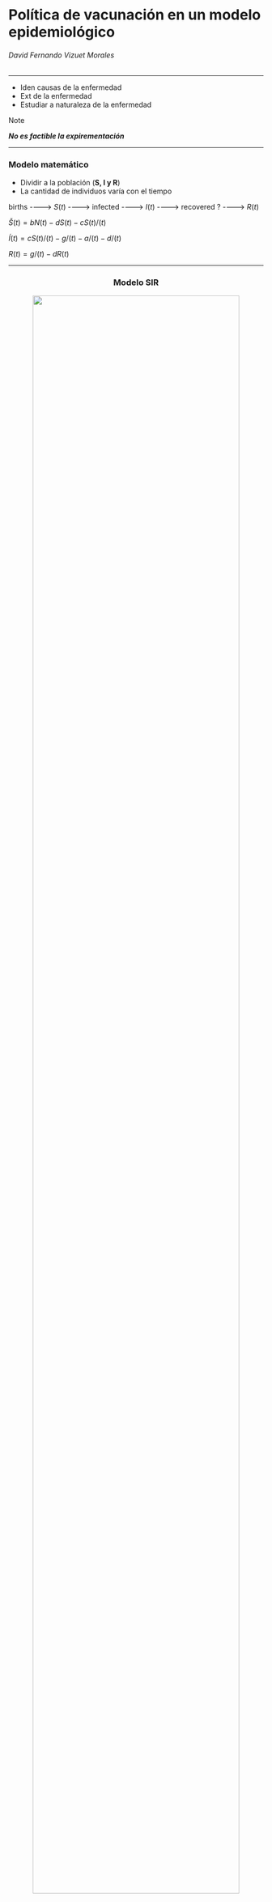 # Política de vacunación en un modelo epidemiológico

###### David Fernando Vizuet Morales

---

* Iden causas de la enfermedad
* Ext de la enfermedad
* Estudiar a naturaleza de la enfermedad

>[!NOTE]
***No es factible la expirementación***

---

### **Modelo matemático**

- Dividir a la población (**S, I y R**)
- La cantidad de individuos varía con el tiempo

births ----> $S(t)$ ----> infected ----> $I(t)$ ----> recovered ? ----> $R(t)$



$Š(t) = bN(t) - dS(t) - cS(t)/(t)$

$Í(t) = cS(t)/(t) - g/(t) - a/(t) - d/(t)$

$R(t) = g/(t) - dR(t)$

---

<div align="center">

### Modelo SIR

<img src="https://culturacientifica.com/app/uploads/2020/08/ModeloSIR-Continuo-560x301.png" width="90%">

</div>

---

>[!IMPORTANT]
***TEORÍA DE CONTROL***, ***Variables de control***













